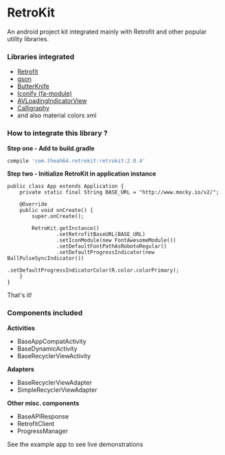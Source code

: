 # RetroKit
An android project kit integrated mainly with Retrofit and other popular utility libraries.

### Libraries integrated
* [Retrofit](https://github.com/square/retrofit)
* [gson](https://github.com/google/gson)
* [ButterKnife](https://github.com/JakeWharton/butterknife)
* [Iconify (fa-module)](https://github.com/JoanZapata/android-iconify)
* [AVLoadingIndicatorView](https://github.com/81813780/AVLoadingIndicatorView)
* [Calligraphy](https://github.com/chrisjenx/Calligraphy)
* and also material colors xml

### How to integrate this library ?

**Step one - Add to build.gradle**

```groovy
compile 'com.theah64.retrokit:retrokit:2.0.4'
```

**Step two - Initialize RetroKit in application instance**

```
public class App extends Application {
    private static final String BASE_URL = "http://www.mocky.io/v2/";
    
    @Override
    public void onCreate() {
        super.onCreate();

        RetroKit.getInstance()
                .setRetrofitBaseURL(BASE_URL)
                .setIconModule(new FontAwesomeModule())
                .setDefaultFontPathAsRobotoRegular()
                .setDefaultProgressIndicator(new BallPulseSyncIndicator())
                .setDefaultProgressIndicatorColor(R.color.colorPrimary);
    }
}
```
That's it!

### Components included
**Activities**

* BaseAppCompatActivity
* BaseDynamicActivity
* BaseRecyclerViewActivity

**Adapters**
* BaseRecyclerViewAdapter
* SimpleRecyclerViewAdapter

**Other misc. components**
* BaseAPIResponse
* RetrofitClient
* ProgressManager

See the example app to see live demonstrations
